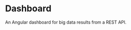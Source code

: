 <!--
  id: 2805
  slug: dashboard
  type: fortpolio
  categories: JavaScript, frontend, framework
  tags: JavaScript, Angular
  clients: 
  collaboration: 
  prizes: 
  images: 
  inCv: false
  inPortfolio: false
  dateFrom: 2015-02-01
  dateTo: 2015-03-18
-->

# Dashboard

<p>An Angular dashboard for big data results from a REST API.</p>